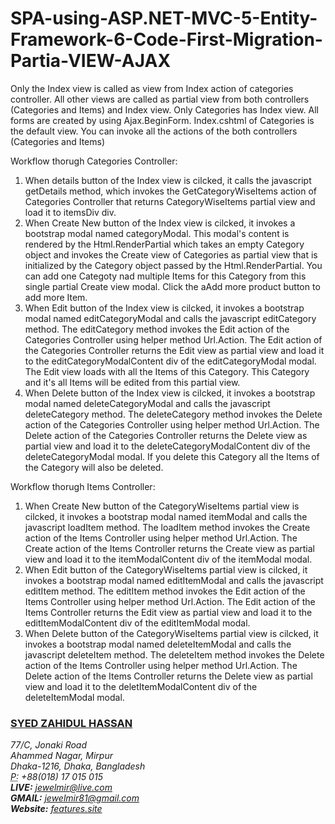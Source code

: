 # SPA-using-ASP.NET-MVC-5-Entity-Framework-6-Code-First-Migration-Partia-VIEW-AJAX
<p>Only the Index view is called as view from Index action of categories controller. All other views are called as partial view from both controllers (Categories and Items) and Index view. Only Categories has Index view. All forms are created by using Ajax.BeginForm. Index.cshtml of Categories is the default view. You can invoke all the actions of the both controllers (Categories and Items)</p>
<p>
    Workflow thorugh Categories Controller:
    <ol type="1" start="1">
        <li>When details button of the Index view is cilcked, it calls the javascript getDetails method, which invokes the GetCategoryWiseItems action of Categories Controller that returns CategoryWiseItems partial view and load it to itemsDiv div.</li>
        <li>When Create New button of the Index view is cilcked, it invokes a bootstrap modal named categoryModal. This modal's content is rendered by the Html.RenderPartial which takes an empty Category object and invokes the Create view of Categories as partial view that is initialized by the Category object passed by the Html.RenderPartial. You can add one Categoty nad multiple Items for this Category from this single partial Create view modal. Click the aAdd more product button to add more Item.</li>
        <li>When Edit button of the Index view is cilcked, it invokes a bootstrap modal named editCategoryModal and calls the javascript editCategory method. The editCategory method invokes the Edit action of the Categories Controller using helper method Url.Action. The Edit action of the Categories Controller returns the Edit view as partial view and load it to the editCategoryModalContent div of the editCategoryModal modal. The Edit view loads with all the Items of this Category. This Category and it's all Items will be edited from this partial view.</li>
        <li>When Delete button of the Index view is cilcked, it invokes a bootstrap modal named deleteCategoryModal and calls the javascript deleteCategory method. The deleteCategory method invokes the Delete action of the Categories Controller using helper method Url.Action. The Delete action of the Categories Controller returns the Delete view as partial view and load it to the deleteCategoryModalContent div of the deleteCategoryModal modal. If you delete this Category all the Items of the Category will also be deleted.</li>
    </ol>
</p>
<p>
    Workflow thorugh Items Controller:
    <ol type="1" start="1">
        <li>When Create New button of the CategoryWiseItems partial view is cilcked, it invokes a bootstrap modal named itemModal and calls the javascript loadItem method. The loadItem method invokes the Create action of the Items Controller using helper method Url.Action. The Create action of the Items Controller returns the Create view as partial view and load it to the itemModalContent div of the itemModal modal.</li>
        <li>When Edit button of the CategoryWiseItems partial view is cilcked, it invokes a bootstrap modal named editItemModal and calls the javascript editItem method. The editItem method invokes the Edit action of the Items Controller using helper method Url.Action. The Edit action of the Items Controller returns the Edit view as partial view and load it to the editItemModalContent div of the editItemModal modal.</li>
        <li>When Delete button of the CategoryWiseItems partial view is cilcked, it invokes a bootstrap modal named deleteItemModal and calls the javascript deleteItem method. The deleteItem method invokes the Delete action of the Items Controller using helper method Url.Action. The Delete action of the Items Controller returns the Delete view as partial view and load it to the deletItemModalContent div of the deleteItemModal modal.</li>
    </ol>
</p>
<p>
<h3><a href="http://jewel.features.site" target="_blank">SYED ZAHIDUL HASSAN</a></h3>
<address>
    77/C, Jonaki Road<br />
    Ahammed Nagar, Mirpur<br />
    Dhaka-1216, Dhaka, Bangladesh<br />
    <abbr title="Phone">P:</abbr>
    +88(018) 17 015 015
</address>
<address>
    <strong>LIVE:</strong>   <a href="mailto:jewelmir@live.com">jewelmir@live.com</a><br />
    <strong>GMAIL:</strong> <a href="mailto:jewelmir81@gmail.com">jewelmir81@gmail.com</a><br />
    <strong>Website:</strong> <a href="http://features.site/" target="_blank">features.site</a>
</address></p>
